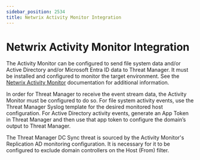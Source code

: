 ```yaml
---
sidebar_position: 2534
title: Netwrix Activity Monitor Integration
---
```


# Netwrix Activity Monitor Integration

The Activity Monitor can be configured to send file system data and/or Active Directory and/or Microsoft Entra ID data to Threat Manager. It must be installed and configured to monitor the target environment. See the [Netwrix Activity Monitor](https://helpcenter.netwrix.com/category/activitymonitor "Netwrix Activity Monitor") documentation for additional information.

In order for Threat Manager to receive the event stream data, the Activity Monitor must be configured to do so. For file system activity events, use the Threat Manager Syslog template for the desired monitored host configuration. For Active Directory activity events, generate an App Token in Threat Manager and then use that app token to configure the domain’s output to Threat Manager.

The Threat Manager DC Sync threat is sourced by the Activity Monitor's Replication AD monitoring configuration. It is necessary for it to be configured to exclude domain controllers on the Host (From) filter.